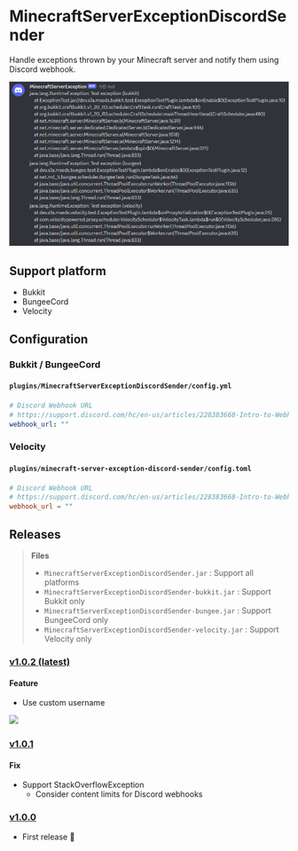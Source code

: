 # MinecraftServerExceptionDiscordSender

Handle exceptions thrown by your Minecraft server and notify them using Discord webhook.

![](assets/discord.png)

## Support platform

- Bukkit
- BungeeCord
- Velocity

## Configuration

### Bukkit / BungeeCord

#### `plugins/MinecraftServerExceptionDiscordSender/config.yml`

```yaml
# Discord Webhook URL
# https://support.discord.com/hc/en-us/articles/228383668-Intro-to-Webhooks
webhook_url: ""
```

### Velocity

#### `plugins/minecraft-server-exception-discord-sender/config.toml`

```toml
# Discord Webhook URL
# https://support.discord.com/hc/en-us/articles/228383668-Intro-to-Webhooks
webhook_url = ""
```

## Releases

> **Files**
>
> - `MinecraftServerExceptionDiscordSender.jar` : Support all platforms
> - `MinecraftServerExceptionDiscordSender-bukkit.jar` : Support Bukkit only
> - `MinecraftServerExceptionDiscordSender-bungee.jar` : Support BungeeCord only
> - `MinecraftServerExceptionDiscordSender-velocity.jar` : Support Velocity only

### [v1.0.2 (latest)](https://github.com/wanko-zushi/MinecraftServerExceptionDiscordSender/releases/tag/1.0.2)

#### Feature

- Use custom username

![](https://support.discord.com/hc/article_attachments/360101553853/Screen_Shot_2020-12-15_at_4.51.38_PM.png)

### [v1.0.1](https://github.com/wanko-zushi/MinecraftServerExceptionDiscordSender/releases/tag/1.0.1)

#### Fix

- Support StackOverflowException
  - Consider content limits for Discord webhooks

### [v1.0.0](https://github.com/wanko-zushi/MinecraftServerExceptionDiscordSender/releases/tag/1.0.0)

- First release :tada:
